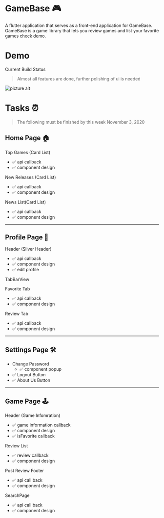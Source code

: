 # GameBase 🎮 #

A flutter application that serves as a front-end application for GameBase.
GameBase is a game library that lets you review games and list your favorite games [check demo](https://jairusmingua.github.io/gamebase).

# Demo #
Current Build Status 
> Almost all features are done, further polishing of ui is needed

![picture alt](https://github.com/jairusmingua/gamebase/blob/master/images/demo.gif?raw=true "Title is optional")

# Tasks ⏰ #
> The following must be finished by this week November 3, 2020
## Home Page 🏠 ##

Top Games (Card List)

* ✅ api callback
* ✅ component design 
        
New Releases (Card List)

* ✅ api callback
* ✅ component design 

News List(Card List)

* ✅ api callback
* ✅ component design

- - -
## Profile Page 🧑 ##
Header (Sliver Header)

* ✅ api callback 
* ✅ component design
* ✅ edit profile
    
TabBarView
        
Favorite Tab
* ✅ api callback
* ✅ component design

Review Tab
* ✅ api callback
* ✅ component design

- - -
## Settings Page 🛠 ##

*  Change Password
    * ✅ component popup
* ✅ Logout Button
* ✅ About Us Button

- - -
## Game Page 🕹 ##

Header (Game Infomration)
* ✅ game information callback
* ✅ component design
* ✅ isFavorite callback

Review List
* ✅ review callback
* ✅ component design

Post Review Footer
* ✅ api call back
* ✅ component design
        
  
SearchPage
* ✅ api call back
* ✅ component design
